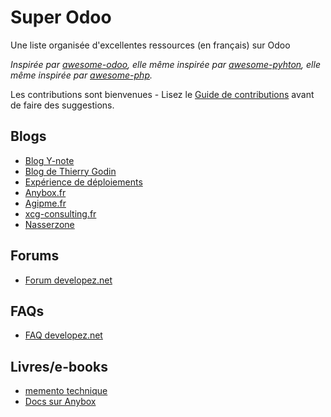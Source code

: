 
Super Odoo
==========

Une liste organisée d'excellentes ressources (en français) sur Odoo

*Inspirée par [awesome-odoo](https://github.com/dreispt/awesome-odoo/), elle même inspirée par [awesome-pyhton](https://github.com/vinta/awesome-python), elle même inspirée par  [awesome-php](https://github.com/ziadoz/awesome-php).*

Les contributions sont bienvenues - Lisez le [Guide de contributions](CONTRIBUTING.md) avant de faire des suggestions.

Blogs
-----

- [Blog Y-note](http://www.y-note.cm/category/blog/)
- [Blog de Thierry Godin](http://thierry-godin.developpez.com)
- [Expérience de déploiements](http://people.via.ecp.fr/~alexis/openerp/)
- [Anybox.fr](https://anybox.fr/)
- [Agipme.fr](https://agipme.fr)
- [xcg-consulting.fr](http://xcg-consulting.fr/documentation/)
- [Nasserzone](https://www.nasserzone.com/)


Forums
------
- [Forum developez.net](http://www.developpez.net/forums/f1602/logiciels/solutions-d-entreprise/erp/odoo-ex-openerp/)

FAQs
----
- [FAQ developez.net](http://solutions-entreprise.developpez.com/erp-pgi/faq/openerp/)

Livres/e-books
--------------
- [memento technique](http://thierry-godin.developpez.com/openerp/memento-technique-openerp-fr/)
- [Docs sur Anybox](https://anybox.fr/docs)
